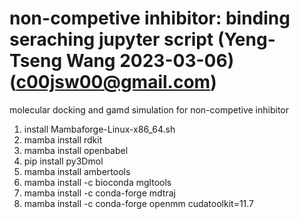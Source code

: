 # non-competive inhibitor: binding seraching jupyter script (Yeng-Tseng Wang 2023-03-06) (c00jsw00@gmail.com)
molecular docking and gamd simulation for non-competive inhibitor
1. install Mambaforge-Linux-x86_64.sh
2. mamba install rdkit
3. mamba install openbabel
4. pip install py3Dmol
5. mamba install ambertools
6. mamba install -c bioconda mgltools
7. mamba install -c conda-forge mdtraj
8. mamba install -c conda-forge openmm cudatoolkit=11.7

